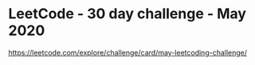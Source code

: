 # LeetCode - 30 day challenge - May 2020

https://leetcode.com/explore/challenge/card/may-leetcoding-challenge/
